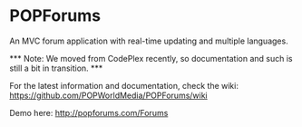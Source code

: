 POPForums
=========

An MVC forum application with real-time updating and multiple languages.

*** Note: We moved from CodePlex recently, so documentation and such is still a bit in transition. ***

For the latest information and documentation, check the wiki:
https://github.com/POPWorldMedia/POPForums/wiki

Demo here:
http://popforums.com/Forums
